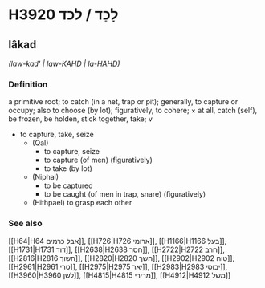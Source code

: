 # H3920 לָכַד / לכד

## lâkad

_(law-kad' | law-KAHD | la-HAHD)_

### Definition

a primitive root; to catch (in a net, trap or pit); generally, to capture or occupy; also to choose (by lot); figuratively, to cohere; × at all, catch (self), be frozen, be holden, stick together, take; v

- to capture, take, seize
  - (Qal)
    - to capture, seize
    - to capture (of men) (figuratively)
    - to take (by lot)
  - (Niphal)
    - to be captured
    - to be caught (of men in trap, snare) (figuratively)
  - (Hithpael) to grasp each other

### See also

[[H64|H64 אבל כרמים]], [[H726|H726 ארומי]], [[H1166|H1166 בעל]], [[H1731|H1731 דוד]], [[H2638|H2638 חסר]], [[H2722|H2722 חרב]], [[H2816|H2816 חשוך]], [[H2820|H2820 חשך]], [[H2902|H2902 טוח]], [[H2961|H2961 טרי]], [[H2975|H2975 יאר]], [[H2983|H2983 יבוסי]], [[H3960|H3960 לשן]], [[H4815|H4815 מרירי]], [[H4912|H4912 משל]]
